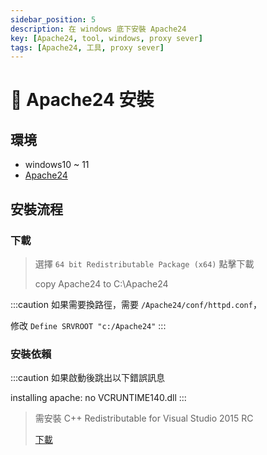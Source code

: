 ```yaml
---
sidebar_position: 5
description: 在 windows 底下安裝 Apache24 
key: [Apache24, tool, windows, proxy sever]
tags: [Apache24, 工具, proxy sever]
---
```


# 🍂 Apache24 安裝

## 環境

- windows10 ~ 11
- [Apache24](https://www.apachehaus.com/cgi-bin/download.plx)

## 安裝流程

### 下載

> 選擇 `64 bit Redistributable Package (x64)` 點擊下載
>
> copy Apache24 to C:\Apache24

:::caution
如果需要換路徑，需要 `/Apache24/conf/httpd.conf`，

修改 `Define SRVROOT "c:/Apache24"`
:::

### 安裝依賴

:::caution
如果啟動後跳出以下錯誤訊息

installing apache: no VCRUNTIME140.dll
:::

> 需安裝 C++ Redistributable for Visual Studio 2015 RC
>
> [下載](https://www.microsoft.com/en-us/download/details.aspx?id=52685)
